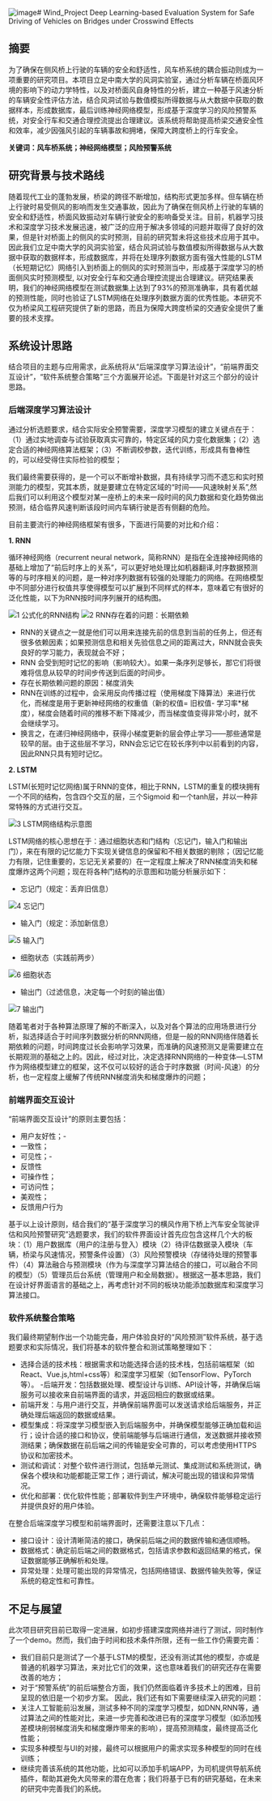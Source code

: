 ![image](https://github.com/user-attachments/assets/31879954-e4a5-4258-9cb2-62805adcc764)# Wind_Project
Deep Learning-based Evaluation System for Safe Driving of Vehicles on Bridges under Crosswind Effects

## 摘要

为了确保在侧风桥上行驶的车辆的安全和舒适性，风车桥系统的耦合振动则成为一项重要的研究项目。本项目立足中南大学的风洞实验室，通过分析车辆在桥面风环境的影响下的动力学特性，以及对桥面风自身特性的分析，建立一种基于风速分析的车辆安全性评估方法，结合风洞试验与数值模拟所得数据与从大数据中获取的数据样本，形成数据库，最后训练神经网络模型，形成基于深度学习的风险预警系统，对安全行车和交通合理控流提出合理建议。该系统将帮助提高桥梁交通安全性和效率，减少因强风引起的车辆事故和拥堵，保障大跨度桥上的行车安全。

**关键词：风车桥系统；神经网络模型；风险预警系统**

## 研究背景与技术路线

随着现代工业的蓬勃发展，桥梁的跨径不断增加，结构形式更加多样。但车辆在桥上行驶时易受侧风的影响而发生交通事故，因此为了确保在侧风桥上行驶的车辆的安全和舒适性，桥面风致振动对车辆行驶安全的影响备受关注。目前，机器学习技术和深度学习技术发展迅速，被广泛的应用于解决多领域的问题并取得了良好的效果，但是针对桥面上的侧风的实时预测，目前的研究暂未将这些技术应用于其中。因此我们立足中南大学的风洞实验室，结合风洞试验与数值模拟所得数据与从大数据中获取的数据样本，形成数据库，并将在处理序列数据方面有强大性能的LSTM（长短期记忆）网络引入到桥面上的侧风的实时预测当中，形成基于深度学习的桥面侧风实时预测模型, 以对安全行车和交通合理控流提出合理建议。研究结果表明，我们的神经网络模型在测试数据集上达到了93%的预测准确率，具有着优越的预测性能，同时也验证了LSTM网络在处理序列数据方面的优秀性能。本研究不仅为桥梁风工程研究提供了新的思路，而且为保障大跨度桥梁的交通安全提供了重要的技术支撑。

## 系统设计思路

结合项目的主题与应用需求，此系统将从“后端深度学习算法设计”，“前端界面交互设计”，“软件系统整合策略”三个方面展开论述。下面是针对这三个部分的设计思路。
    
### 后端深度学习算法设计

通过分析选题要求，结合实际安全预警需要，深度学习模型的建立关键点在于：（1）通过实地调查与试验获取真实可靠的，特定区域的风力变化数据集；（2）选定合适的神经网络算法框架；（3）不断调校参数，迭代训练，形成具有鲁棒性的，可以经受得住实际检验的模型；

我们最终需要获得的，是一个可以不断增补数据，具有持续学习而不遗忘和实时预测能力的模型，究其本质，就是要建立在特定区域的“时间——风速映射关系”,然后我们可以利用这个模型对某一座桥上的未来一段时间的风力数据和变化趋势做出预测，结合临界风速判断该段时间内车辆行驶是否有侧翻的危险。

目前主要流行的神经网络框架有很多，下面进行简要的对比和介绍：

**1. RNN** 
    
循环神经网络（recurrent neural network，简称RNN）是指在全连接神经网络的基础上增加了“前后时序上的关系”，可以更好地处理比如机器翻译,时序数据预测等的与时序相关的问题，是一种对序列数据有较强的处理能力的网络。在网络模型中不同部分进行权值共享使得模型可以扩展到不同样式的样本，意味着它有很好的泛化性能，以下为RNN按时间序列展开的结构图。

![1 公式化的RNN结构](https://i-blog.csdnimg.cn/blog_migrate/53366d2d0ca657892178eb3abab32f92.png)
![2 RNN存在着的问题：长期依赖](https://i-blog.csdnimg.cn/blog_migrate/3a31e94666212e1c7e120ac55474680e.png)

- RNN的关键点之一就是他们可以用来连接先前的信息到当前的任务上，但还有很多依赖因素；如果预测信息和相关先验信息之间的距离过大，RNN就会丧失良好的学习能力，表现就会不好；
- RNN 会受到短时记忆的影响（影响较大）。如果一条序列足够长，那它们将很难将信息从较早的时间步传送到后面的时间步。
- 存在长期依赖问题的原因：梯度消失
- RNN在训练的过程中，会采用反向传播过程（使用梯度下降算法）来进行优化，而梯度是用于更新神经网络的权重值（新的权值= 旧权值- 学习率*梯度），梯度会随着时间的推移不断下降减少，而当梯度值变得非常小时，就不会继续学习。 
- 换言之，在递归神经网络中，获得小梯度更新的层会停止学习——那些通常是较早的层。由于这些层不学习，RNN会忘记它在较长序列中以前看到的内容，因此RNN只具有短时记忆。


**2. LSTM** 

LSTM(长短时记忆网络)属于RNN的变体，相比于RNN，LSTM的重复的模块拥有一个不同的结构，包含四个交互的层，三个Sigmoid 和一个tanh层，并以一种非常特殊的方式进行交互。

![3 LSTM网络结构示意图](https://i-blog.csdnimg.cn/blog_migrate/0ec26f5e7ee914ea98d6a4ee0f2d8014.png)

LSTM网络的核心思想在于：通过细胞状态和门结构（忘记门，输入门和输出门），来在有限的记忆能力下实现关键信息的保留和不相关数据的剔除；（因记忆能力有限，记住重要的，忘记无关紧要的）在一定程度上解决了RNN梯度消失和梯度爆炸这两个问题；现在将各种门结构的示意图和功能分析展示如下：

- 忘记门（规定：丢弃旧信息）

![4 忘记门](https://i-blog.csdnimg.cn/blog_migrate/2e697db05c0f6ba33a33b6933f8b1a18.png)

- 输入门（规定：添加新信息）

![5 输入门](https://i-blog.csdnimg.cn/blog_migrate/399749776a03b6551922b9d1738e3dfe.png)

- 细胞状态（实践前两步）

![6 细胞状态](https://i-blog.csdnimg.cn/blog_migrate/d4be9a204472f0fd5fe762a2f40a0541.png)

- 输出门（过滤信息，决定每一个时刻的输出值）

![7 输出门](https://i-blog.csdnimg.cn/blog_migrate/8289b41615409092666db6ffdf594ffc.png)

随着笔者对于各种算法原理了解的不断深入，以及对各个算法的应用场景进行分析，拟选择适合于时间序列数据分析的RNN网络，但是一般的RNN网络伴随着长期依赖的问题，时间跨度过长会影响学习效果，而准确的风速预测又是需要建立在长期观测的基础之上的。因此，经过对比，决定选择RNN网络的一种变体—LSTM作为网络模型建立的框架，这不仅可以较好的适合于时序数据（时间-风速）的分析，也一定程度上缓解了传统RNN梯度消失和梯度爆炸的问题；

### 前端界面交互设计

“前端界面交互设计”的原则主要包括：
- 用户友好性；-
- 一致性；
- 可见性；-
- 反馈性
- 可操作性；
- 可访问性；
- 美观性；
- 反馈用户行为

基于以上设计原则，结合我们的“基于深度学习的横风作用下桥上汽车安全驾驶评估和风险预警研究”选题要求，我们的软件界面设计首先应包含这样几个大的板块：（1）用户数据库（用户的注册与登入）模块（2）待评估数据录入模块（车辆，桥梁与风速情况，预警条件设置）（3）风险预警模块（存储待处理的预警事件）（4）算法融合与预测模块（作为与深度学习算法结合的接口，可以融合不同的模型）（5）管理员后台系统（管理用户和全局数据）。根据这一基本思路，我们在设计好界面语言的基础之上，再考虑针对不同的板块功能添加数据库和深度学习算法接口。

### 软件系统整合策略

我们最终期望制作出一个功能完备，用户体验良好的“风险预测”软件系统，基于选题要求和实际情况，我们将基本的软件整合和测试策略整理如下：

- 选择合适的技术栈：根据需求和功能选择合适的技术栈，包括前端框架（如React、Vue.js,html+css等）和深度学习框架（如TensorFlow、PyTorch等）。
-后端开发：包括数据处理、模型设计与训练、API设计等，并确保后端服务可以接收来自前端界面的请求，并返回相应的数据或结果。
- 前端开发：与用户进行交互，并确保前端界面可以发送请求给后端服务，并正确处理后端返回的数据或结果。
- 模型集成：将深度学习模型嵌入到后端服务中，并确保模型能够正确加载和运行；设计合适的接口和协议，使前端能够与后端进行通信，发送数据并接收预测结果；确保数据在前后端之间的传输是安全可靠的，可以考虑使用HTTPS协议和加密技术。
- 测试和调试：对整个软件进行测试，包括单元测试、集成测试和系统测试，确保各个模块和功能都能正常工作；进行调试，解决可能出现的错误和异常情况。
- 优化和部署：优化软件性能；部署软件到生产环境中，确保软件能够稳定运行并提供良好的用户体验。

在整合后端深度学习模型和前端界面时，还需要注意以下几点：
- 接口设计：设计清晰简洁的接口，确保前后端之间的数据传输和通信顺畅。
- 数据格式：确定前后端之间的数据格式，包括请求参数和返回结果的格式，保证数据能够正确解析和处理。
- 异常处理：处理可能出现的异常情况，包括网络错误、数据传输失败等，保证系统的稳定性和可靠性。

## 不足与展望

此次项目研究目前已取得一定进展，如初步搭建深度网络并进行了测试，同时制作了一个demo。然而，我们由于时间和技术条件所限，还有一些工作仍需要完善：

- 我们目前只是测试了一个基于LSTM的模型，还没有测试其他的模型，亦或是普通的机器学习算法，来对比它们的效果，这也意味着我们的研究还存在需要改善的地方；
- 对于“预警系统”的前后端整合方面，我们仍然面临着许多技术上的困难，目前呈现的依旧是一个初步方案。
因此，我们还有如下需要继续深入研究的问题：
- 关注人工智能前沿发展，测试多种不同的深度学习模型，如DNN,RNN等，通过算法之间的性能对比，来进一步完善和改进已有的深度学习模型（如添加残差模块削弱梯度消失和梯度爆炸带来的影响），提高预测精度，最终提高泛化性能；
- 实现多种模型与UI的对接，最终可以根据用户的需求实现多种模型的同时在线训练；
- 继续完善该系统的其他功能，比如可以添加手机端APP，为司机提供导航系统插件，帮助其避免大风带来的潜在危害；我们将基于已有的研究基础，在未来的研究中完善我们的系统。

